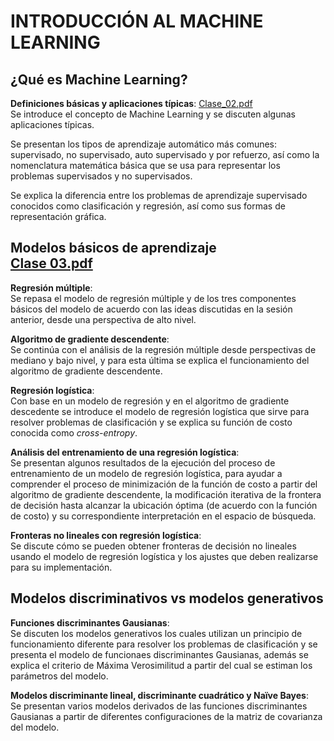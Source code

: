 # INTRODUCCIÓN AL MACHINE LEARNING

## ¿Qué es Machine Learning?  <br/>

**Definiciones básicas y aplicaciones típicas**:  [Clase_02.pdf](https://drive.google.com/file/d/1k8XDXGFka_LWfty32M8BcOT7rFtbpRkS/view?usp=sharing) <br/>Se introduce el concepto de Machine Learning y se discuten algunas aplicaciones típicas.

Se presentan los tipos de aprendizaje automático más comunes: supervisado, no supervisado, auto supervisado y por refuerzo, así como la nomenclatura matemática básica que se usa para representar los problemas supervisados y no supervisados.

Se explica la diferencia entre los problemas de aprendizaje supervisado conocidos como clasificación y regresión, así como sus formas de representación gráfica. 


## Modelos básicos de aprendizaje  <br/> [Clase 03.pdf](https://github.com/jdariasl/ML_2020/blob/5ab6a9aedaec7836a8ddd2b0ab2484d44ab4602d/Clase%2002%20-%20Regresi%C3%B3n%20lineal%20y%20regresi%C3%B3n%20log%C3%ADstica.ipynb)

**Regresión múltiple**: <br/> Se repasa el modelo de regresión múltiple y de los tres componentes básicos del modelo de acuerdo con las ideas discutidas en la sesión anterior, desde una perspectiva de alto nivel.

**Algoritmo de gradiente descendente**:  <br/> Se continúa con el análisis de la regresión múltiple desde perspectivas de mediano y bajo nivel, y para esta última se explica el funcionamiento del algoritmo de gradiente descendente.

**Regresión logística**:  <br/> Con base en un modelo de regresión y en el algoritmo de gradiente descedente se introduce el modelo de regresión logística que sirve para resolver problemas de clasificación y se explica su función de costo conocida como <em>cross-entropy</em>.

**Análisis del entrenamiento de una regresión logística**:  <br/> Se presentan algunos resultados de la ejecución del proceso de entrenamiento de un modelo de regresión logística, para ayudar a comprender el proceso de minimización de la función de costo a partir del algoritmo de gradiente descendente, la modificación iterativa de la frontera de decisión hasta alcanzar la ubicación óptima (de acuerdo con la función de costo) y su correspondiente interpretación en el espacio de búsqueda.

**Fronteras no lineales con regresión logística**:  <br/> Se discute cómo se pueden obtener fronteras de decisión no lineales usando el modelo de regresión logística y los ajustes que deben realizarse para su implementación.

## Modelos discriminativos vs modelos generativos   <br/>

**Funciones discriminantes Gausianas**: <br/> Se discuten los modelos generativos los cuales utilizan un principio de funcionamiento diferente para resolver los problemas de clasificación y se presenta el modelo de funcionaes discriminantes Gausianas, además se explica el criterio de Máxima Verosimilitud a partir del cual se estiman los parámetros del modelo.

**Modelos discriminante lineal, discriminante cuadrático y Naïve Bayes**:  <br/> Se presentan varios modelos derivados de las funciones discriminantes Gausianas a partir de diferentes configuraciones de la matriz de covarianza del modelo.
